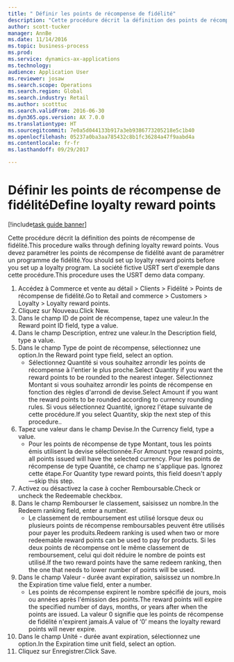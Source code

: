 ```yaml
--- 
title: " Définir les points de récompense de fidélité"
description: "Cette procédure décrit la définition des points de récompense de fidélité."
author: scott-tucker
manager: AnnBe
ms.date: 11/14/2016
ms.topic: business-process
ms.prod: 
ms.service: dynamics-ax-applications
ms.technology: 
audience: Application User
ms.reviewer: josaw
ms.search.scope: Operations
ms.search.region: Global
ms.search.industry: Retail
ms.author: scotttuc
ms.search.validFrom: 2016-06-30
ms.dyn365.ops.version: AX 7.0.0
ms.translationtype: HT
ms.sourcegitcommit: 7e0a5d044133b917a3eb9386773205218e5c1b40
ms.openlocfilehash: 05237a0ba3aa785432c8b1fc36284a47f9aabd4a
ms.contentlocale: fr-fr
ms.lasthandoff: 09/29/2017

---
```

# <a name="define-loyalty-reward-points"></a><span data-ttu-id="5755e-103"> Définir les points de récompense de fidélité</span><span class="sxs-lookup"><span data-stu-id="5755e-103">Define loyalty reward points</span></span>

[!include[task guide banner](../includes/task-guide-banner.md)]

<span data-ttu-id="5755e-104">Cette procédure décrit la définition des points de récompense de fidélité.</span><span class="sxs-lookup"><span data-stu-id="5755e-104">This procedure walks through defining loyalty reward points.</span></span> <span data-ttu-id="5755e-105">Vous devez paramétrer les points de récompense de fidélité avant de paramétrer un programme de fidélité.</span><span class="sxs-lookup"><span data-stu-id="5755e-105">You should set up loyalty reward points before you set up a loyalty program.</span></span> <span data-ttu-id="5755e-106">La société fictive USRT sert d'exemple dans cette procédure.</span><span class="sxs-lookup"><span data-stu-id="5755e-106">This procedure uses the USRT demo data company.</span></span>

1. <span data-ttu-id="5755e-107">Accédez à Commerce et vente au détail > Clients > Fidélité > Points de récompense de fidélité.</span><span class="sxs-lookup"><span data-stu-id="5755e-107">Go to Retail and commerce > Customers > Loyalty > Loyalty reward points.</span></span>
2. <span data-ttu-id="5755e-108">Cliquez sur Nouveau.</span><span class="sxs-lookup"><span data-stu-id="5755e-108">Click New.</span></span>
3. <span data-ttu-id="5755e-109">Dans le champ ID de point de récompense, tapez une valeur.</span><span class="sxs-lookup"><span data-stu-id="5755e-109">In the Reward point ID field, type a value.</span></span>
4. <span data-ttu-id="5755e-110">Dans le champ Description, entrez une valeur.</span><span class="sxs-lookup"><span data-stu-id="5755e-110">In the Description field, type a value.</span></span>
5. <span data-ttu-id="5755e-111">Dans le champ Type de point de récompense, sélectionnez une option.</span><span class="sxs-lookup"><span data-stu-id="5755e-111">In the Reward point type field, select an option.</span></span>
    * <span data-ttu-id="5755e-112">Sélectionnez Quantité si vous souhaitez arrondir les points de récompense à l'entier le plus proche.</span><span class="sxs-lookup"><span data-stu-id="5755e-112">Select Quantity if you want the reward points to be rounded to the nearest integer.</span></span> <span data-ttu-id="5755e-113">Sélectionnez Montant si vous souhaitez arrondir les points de récompense en fonction des règles d'arrondi de devise.</span><span class="sxs-lookup"><span data-stu-id="5755e-113">Select Amount if you want the reward points to be rounded according to currency rounding rules.</span></span> <span data-ttu-id="5755e-114">Si vous sélectionnez Quantité, ignorez l'étape suivante de cette procédure.</span><span class="sxs-lookup"><span data-stu-id="5755e-114">If you select Quantity, skip the next step of this procedure..</span></span>  
6. <span data-ttu-id="5755e-115">Tapez une valeur dans le champ Devise.</span><span class="sxs-lookup"><span data-stu-id="5755e-115">In the Currency field, type a value.</span></span>
    * <span data-ttu-id="5755e-116">Pour les points de récompense de type Montant, tous les points émis utilisent la devise sélectionnée.</span><span class="sxs-lookup"><span data-stu-id="5755e-116">For Amount type reward points, all points issued will have the selected currency.</span></span> <span data-ttu-id="5755e-117">Pour les points de récompense de type Quantité, ce champ ne s'applique pas. Ignorez cette étape.</span><span class="sxs-lookup"><span data-stu-id="5755e-117">For Quantity type reward points, this field doesn't apply—skip this step.</span></span>  
7. <span data-ttu-id="5755e-118">Activez ou désactivez la case à cocher Remboursable.</span><span class="sxs-lookup"><span data-stu-id="5755e-118">Check or uncheck the Redeemable checkbox.</span></span>
8. <span data-ttu-id="5755e-119">Dans le champ Rembourser le classement, saisissez un nombre.</span><span class="sxs-lookup"><span data-stu-id="5755e-119">In the Redeem ranking field, enter a number.</span></span>
    * <span data-ttu-id="5755e-120">Le classement de remboursement est utilisé lorsque deux ou plusieurs points de récompense remboursables peuvent être utilisés pour payer les produits.</span><span class="sxs-lookup"><span data-stu-id="5755e-120">Redeem ranking is used when two or more redeemable reward points can be used to pay for products.</span></span> <span data-ttu-id="5755e-121">Si les deux points de récompense ont le même classement de remboursement, celui qui doit réduire le nombre de points est utilisé.</span><span class="sxs-lookup"><span data-stu-id="5755e-121">If the two reward points have the same redeem ranking, then the one that needs to lower number of points will be used.</span></span>  
9. <span data-ttu-id="5755e-122">Dans le champ Valeur - durée avant expiration, saisissez un nombre.</span><span class="sxs-lookup"><span data-stu-id="5755e-122">In the Expiration time value field, enter a number.</span></span>
    * <span data-ttu-id="5755e-123">Les points de récompense expirent le nombre spécifié de jours, mois ou années après l'émission des points.</span><span class="sxs-lookup"><span data-stu-id="5755e-123">The reward points will expire the specified number of days, months, or years after when the points are issued.</span></span> <span data-ttu-id="5755e-124">La valeur 0 signifie que les points de récompense de fidélité n'expirent jamais.</span><span class="sxs-lookup"><span data-stu-id="5755e-124">A value of ‘0’ means the loyalty reward points will never expire.</span></span>  
10. <span data-ttu-id="5755e-125">Dans le champ Unité - durée avant expiration, sélectionnez une option.</span><span class="sxs-lookup"><span data-stu-id="5755e-125">In the Expiration time unit field, select an option.</span></span>
11. <span data-ttu-id="5755e-126">Cliquez sur Enregistrer.</span><span class="sxs-lookup"><span data-stu-id="5755e-126">Click Save.</span></span>


